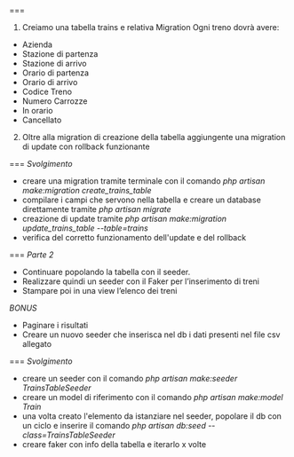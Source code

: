 ===

1) Creiamo una tabella trains e relativa Migration 
Ogni treno dovrà avere:
 - Azienda
 - Stazione di partenza
 - Stazione di arrivo
 - Orario di partenza
 - Orario di arrivo
 - Codice Treno
 - Numero Carrozze
 - In orario
 - Cancellato

2) Oltre alla migration di creazione della tabella aggiungente una migration di update con rollback funzionante


===
*Svolgimento*
- creare una migration tramite terminale con il comando *php artisan make:migration create_trains_table*
- compilare i campi che servono nella tabella e creare un database direttamente tramite *php artisan migrate*
- creazione di update tramite *php artisan make:migration update_trains_table --table=trains* 
- verifica del corretto funzionamento dell'update e del rollback


=== 
*Parte 2*
- Continuare popolando la tabella con il seeder.
- Realizzare quindi un seeder con il Faker per l’inserimento di treni
- Stampare poi in una view l’elenco dei treni

*BONUS*
- Paginare i risultati
- Creare un nuovo seeder che inserisca nel db i dati presenti nel file csv allegato


=== 
*Svolgimento*
- creare un seeder con il comando *php artisan make:seeder TrainsTableSeeder*
- creare un model di riferimento con il comando *php artisan make:model Train*
- una volta creato l'elemento da istanziare nel seeder, popolare il db con un ciclo e inserire il comando *php artisan db:seed --class=TrainsTableSeeder*
- creare faker con info della tabella e iterarlo x volte

